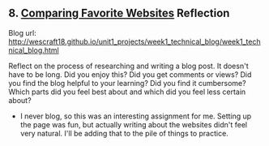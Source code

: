 ## 8. [Comparing Favorite Websites](8_technical_blog/readme.md) Reflection

Blog url: http://wescraft18.github.io/unit1_projects/week1_technical_blog/week1_technical_blog.html

Reflect on the process of researching and writing a blog post. It doesn't have to be long. Did you enjoy this? Did you get comments or views? Did you find the blog helpful to your learning? Did you find it cumbersome? Which parts did you feel best about and which did you feel less certain about?

- I never blog, so this was an interesting assignment for me.  Setting up the page was fun, but actually writing about the websites didn't feel very natural.  I'll be adding that to the pile of things to practice.